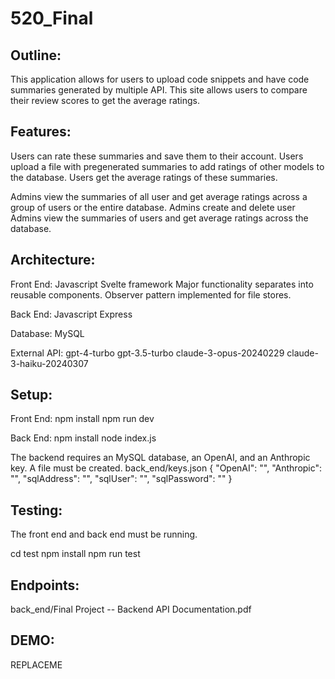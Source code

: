 # 520_Final

## Outline:

This application allows for users to upload code snippets and have code summaries generated by multiple API. This site allows users to compare their review scores to get the average ratings.

## Features:

Users can rate these summaries and save them to their account. 
Users upload a file with pregenerated summaries to add ratings of other models to the database. 
Users get the average ratings of these summaries. 

Admins view the summaries of all user and get average ratings across a group of users or the entire database.
Admins create and delete user
Admins view the summaries of users and get average ratings across the database.

## Architecture:

Front End:
Javascript
Svelte framework
Major functionality separates into reusable components.
Observer pattern implemented for file stores.

Back End:
Javascript
Express

Database:
MySQL

External API:
gpt-4-turbo
gpt-3.5-turbo
claude-3-opus-20240229 
claude-3-haiku-20240307

## Setup:

Front End:
npm install
npm run dev

Back End:
npm install
node index.js

The backend requires an MySQL database, an OpenAI, and an Anthropic key.
A file must be created.
back_end/keys.json
{
    "OpenAI": "",
    "Anthropic": "",
    "sqlAddress": "",
    "sqlUser": "",
    "sqlPassword": ""
}

## Testing:
The front end and back end must be running.

cd test
npm install
npm run test

## Endpoints:
back_end/Final Project -- Backend API Documentation.pdf

## DEMO:
REPLACEME
